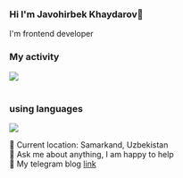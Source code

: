 ### Hi I'm Javohirbek Khaydarov👋

I'm frontend developer <br/>
### My activity 
![](https://github-readme-stats.vercel.app/api?username=sirojiddinbazarbaev&count_private=true&show_icons=true&theme=react) <br/><br/>

### using languages
![](https://github-readme-stats.vercel.app/api/top-langs/?username=javohirbekkhaydarov&show_icons=true&theme=react)

📍   Current location: Samarkand, Uzbekistan  </br>
📝  Ask me about anything, I am happy to help </br>
📨  My telegram blog <a href="https://t.me/javohirbek_frontEnd">link</a>
